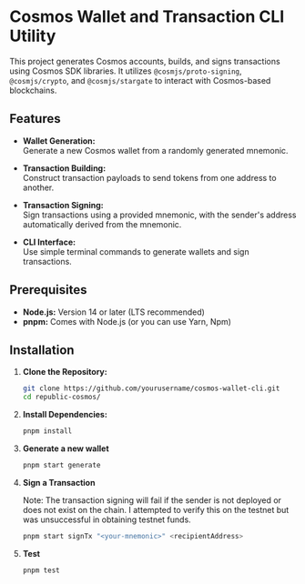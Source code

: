 # Cosmos Wallet and Transaction CLI Utility

This project generates Cosmos accounts, builds, and signs transactions using Cosmos SDK libraries. It utilizes `@cosmjs/proto-signing`, `@cosmjs/crypto`, and `@cosmjs/stargate` to interact with Cosmos-based blockchains.

## Features

- **Wallet Generation:**  
  Generate a new Cosmos wallet from a randomly generated mnemonic.

- **Transaction Building:**  
  Construct transaction payloads to send tokens from one address to another.

- **Transaction Signing:**  
  Sign transactions using a provided mnemonic, with the sender's address automatically derived from the mnemonic.

- **CLI Interface:**  
  Use simple terminal commands to generate wallets and sign transactions.

## Prerequisites

- **Node.js:** Version 14 or later (LTS recommended)
- **pnpm:** Comes with Node.js (or you can use Yarn, Npm)

## Installation

1. **Clone the Repository:**

   ```bash
   git clone https://github.com/yourusername/cosmos-wallet-cli.git
   cd republic-cosmos/
   ```

2. **Install Dependencies:**

    ```bash
    pnpm install
    ```

3. **Generate a new wallet**
    ```bash
    pnpm start generate
    ```

4. **Sign a Transaction**

    Note: The transaction signing will fail if the sender is not deployed or does not exist on the chain. I attempted to verify this on the testnet but was unsuccessful in obtaining testnet funds.

    ```bash
    pnpm start signTx "<your-mnemonic>" <recipientAddress>
    ```

5. **Test**
    ```bash
    pnpm test
    ```